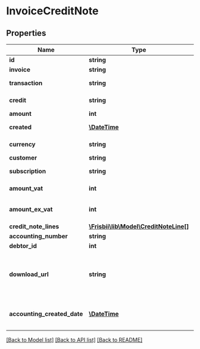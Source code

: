 # InvoiceCreditNote

## Properties
Name | Type | Description | Notes
------------ | ------------- | ------------- | -------------
**id** | **string** | Credit note id | 
**invoice** | **string** | Invoice credited by this note | 
**transaction** | **string** | Refund transaction id if credit note has an associated refund | [optional] 
**credit** | **string** | Credit reference if the credit note relates to a subscription credit | [optional] 
**amount** | **int** | Credit note amount | 
**created** | [**\DateTime**](\DateTime.md) | Creation date for note, in [ISO-8601](http://en.wikipedia.org/wiki/ISO_8601) extended offset date-time format. | 
**currency** | **string** | Credit note currency in [ISO 4217](https://en.wikipedia.org/wiki/ISO_4217) three letter alpha code | 
**customer** | **string** | Customer handle | 
**subscription** | **string** | Subscription handle, will be null for a one-time customer invoice | [optional] 
**amount_vat** | **int** | Credit note vat amount calculated as rounded summed fractional vats for each credit note lines | 
**amount_ex_vat** | **int** | Credit note total amount excluding VAT calculated as summed amounts excl. vats for each credit note lines | [optional] 
**credit_note_lines** | [**\Frisbii\lib\Model\CreditNoteLine[]**](CreditNoteLine.md) | Credit note lines | 
**accounting_number** | **string** | Credit note accounting number | [optional] 
**debtor_id** | **int** | Customer debtor id | [optional] 
**download_url** | **string** | Link to the credit note PDF, available if PDF generation and accounting features are enabled (only for subscription invoices, not charges). Access requires authentication. See https://docs.frisbii.com/reference/authentication. The response is a binary PDF file. | [optional] 
**accounting_created_date** | [**\DateTime**](\DateTime.md) | When the credit note was created. A credit note is created when a non-charging invoice is cancelled or refunded. Timestamp in [ISO-8601](http://en.wikipedia.org/wiki/ISO_8601) extended offset date-time format. | [optional] 

[[Back to Model list]](../../README.md#documentation-for-models) [[Back to API list]](../../README.md#documentation-for-api-endpoints) [[Back to README]](../../README.md)


